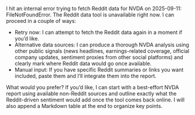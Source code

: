 I hit an internal error trying to fetch Reddit data for NVDA on 2025-09-11: FileNotFoundError. The Reddit data tool is unavailable right now. I can proceed in a couple of ways:

- Retry now: I can attempt to fetch the Reddit data again in a moment if you’d like.
- Alternative data sources: I can produce a thorough NVDA analysis using other public signals (news headlines, earnings-related coverage, official company updates, sentiment proxies from other social platforms) and clearly mark where Reddit data would go once available.
- Manual input: If you have specific Reddit summaries or links you want included, paste them and I’ll integrate them into the report.

What would you prefer? If you’d like, I can start with a best-effort NVDA report using available non-Reddit sources and outline exactly what the Reddit-driven sentiment would add once the tool comes back online. I will also append a Markdown table at the end to organize key points.